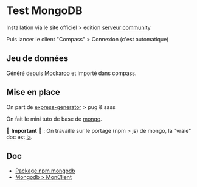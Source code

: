 # Test MongoDB

Installation via le site officiel > edition [serveur community](https://www.mongodb.com/try/download/community)

Puis lancer le client "Compass" > Connexion (c'est automatique)

## Jeu de données

Généré depuis [Mockaroo](https://www.mockaroo.com/) et importé dans compass.

## Mise en place

On part de [express-generator](https://expressjs.com/fr/starter/generator.html) > pug & sass

On fait le mini tuto de base de [mongo](https://www.mongodb.com/what-is-mongodb).

🚨 **Important** 🚨 : On travaille sur le portage (npm > js) de mongo, la "vraie" doc est [la](http://mongodb.github.io/node-mongodb-native/3.6/quick-start/quick-start/).

## Doc

- [Package npm mongodb](https://www.npmjs.com/package/mongodb)
- [Mongodb > MonClient](https://mongodb.github.io/node-mongodb-native/api-generated/mongoclient.html)
